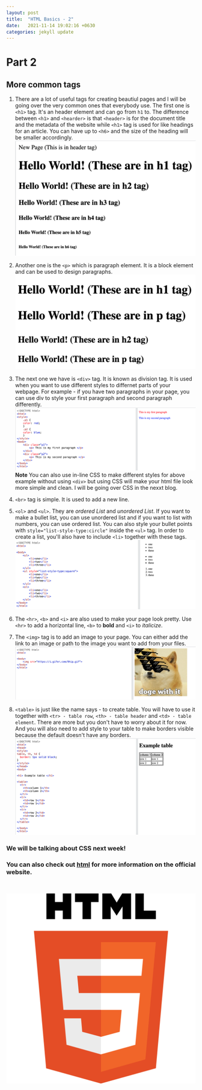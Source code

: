 ```yaml
---
layout: post
title:  "HTML Basics - 2"
date:   2021-11-14 19:02:16 +0630
categories: jekyll update
---
```

# Part 2

## More common tags
1. There are a lot of useful tags for creating beautiul pages and I will be going over the very common ones that everybody use. The first one is `<h1>` tag. It's an header element and can go from `h1` to. The difference between `<h1>` and `<hearder>` is that `<header>` is for the document title and the metadata of the website while `<h1>` tag is used for like headings for an article. You can have up to `<h6>` and the size of the heading will be smaller accordingly. 
    ![h1AndHeader](/assets/images/h1AndHeader.png "h1AndHeader")

1. Another one is the `<p>` which is paragraph element. It is a block element and can be used to design paragraphs. 
    ![pTag](/assets/images/pTag.png "pTag")

1. The next one we have is `<div>` tag. It is known as division tag. It is used when you want to use different styles to differnet parts of your webpage. For example - if you have two paragraphs in your page, you can use div to style your first paragraph and second paragraph differently. 
    ![divTag](/assets/images/divTag.png "divTag")
**Note**
You can also use in-line CSS to make different styles for above example without using `<div>` but using CSS will make your html file look more simple and clean. I will be going over CSS in the nexxt blog. 

1. `<br>` tag is simple. It is used to add a new line. 

1. `<ol>` and `<ul>`. They are _ordered List_ and _unordered List_. If you want to make a bullet list, you can use unordered list and if you want to list with numbers, you can use ordered list. You can also style your bullet points with `style="list-style-type:circle"` inside the `<ul>` tag. In order to create a list, you'll also have to include `<li>` together with these tags.
    ![listsTag](/assets/images/listsTag.png "listsTag")

1. The `<hr>`, `<b>` and `<i>` are also used to make your page look pretty. Use `<hr>` to add a horizontal line, `<b>` to **bold** and `<i>` to _italicize_. 

1. The `<img>` tag is to add an image to your page. You can either add the link to an image or  path to the image you want to add from your files. 
    ![imgTag](/assets/images/imgTag.png "imgTag")


1. `<table>` is just like the name says - to create table. You will have to use it together with `<tr> - table row`, `<th> - table header` and `<td> - table element`. There are more but you don't have to worry about it for now. And you will also need to add style to your table to make borders visible because the default doesn't have any borders. 
    ![tableTag](/assets/images/tableTag.png "tableTag")

### We will be talking about CSS next week!

### You can also check out [html][html] for more information on the official website.
<br>

![html_logo](/assets/images/html_logo.png "logo")

[html]: https://html.com/